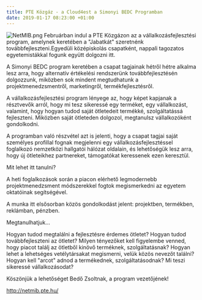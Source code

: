 ```yaml
---
title: PTE Közgáz - a Cloud4est a Simonyi BEDC Programban
date: 2019-01-17 08:23:00 +01:00
---
```


![NetMIB.png](/uploads/NetMIB.png)
Februárban indul a PTE Közgázon az a vállalkozásfejlesztési program, amelynek keretében a "Jabatkát" szeretnénk továbbfejleszteni.Egyedüli középiskolás csapatként, nappali tagozatos egyetemistákkal fogunk együtt dolgozni itt. 
  
A Simonyi BEDC program keretében a csapat tagjainak hétről hétre alkalma lesz arra, hogy alternatív értékelési rendszerünk továbbfejlesztésén dolgozzunk, miközben sok mindent megtudhatunk a projektmenedzsmentről, marketingről, termékfejlesztésről. 

A vállalkozásfejlesztési program lényege az, hogy képet kapjanak a résztvevők arról, hogy mi tesz sikeressé egy terméket, egy vállalkozást, valamint, hogy hogyan tudod saját ötletedeit termékké, szolgáltatássá fejleszteni. Miközben saját ötleteden dolgozol, megtanulsz vállalkozóként gondolkodni. 

A programban való részvétel azt is jelenti, hogy a csapat tagjai saját személyes profillal fognak megjelenni egy vállalkozásfejlesztéssel foglalkozó nemzetközi hallgatói hálózat oldalain, és lehetőségük lesz arra, hogy új ötleteikhez partnereket, támogatókat keressenek ezen keresztül.

Mit lehet itt tanulni?

A heti foglalkozások során a piacon elérhető legmodernebb projektmenedzsment módszerekkel fogtok megismerkedni az egyetem oktatóinak segítségével.

A munka itt elsősorban közös gondolkodást jelent: projektben, termékben, reklámban, pénzben.

Megtanulhatjuk... 

Hogyan tudod megtalálni a fejlesztésre érdemes ötletet?
Hogyan tudod továbbfejleszteni az ötletet?
Milyen tényezőket kell figyelembe venned, hogy piacot találj az ötletből kinövő terméknek, szolgáltatásnak?
Hogyan lehet a lehetséges vetélytársakat megismerni, velük közös nevezőt találni?
Hogyan kell "arcot" adnod a termékednek, szolgáltatásodnak?
Mi teszi sikeressé vállalkozásodat?

Köszönjük a lehetőséget Bedő Zsoltnak, a program vezetőjének! 

http://netmib.pte.hu/